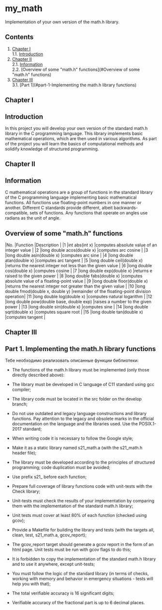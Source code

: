 # my_math

Implementation of your own version of the math.h library.


## Contents
1. [Chapter I](#chapter-i) \
    1.1. [Introduction](#introduction)
2. [Chapter II](#chapter-ii) \
    2.1. [Information](#information)\
    2.2. [Overview of some "math.h" functions](#Overview of some "math.h" functions)
3. [Chapter III](#chapter-iii) \
    3.1. [Part 1](#part-1-Implementing the math.h library functions)  


## Chapter I

## Introduction

In this project you will develop your own version of the standard math.h library in the C programming language. This library implements basic mathematical operations, which are then used in various algorithms. As part of the project you will learn the basics of computational methods and solidify knowledge of structured programming.

## Chapter II

## Information

C mathematical operations are a group of functions in the standard library of the C programming language implementing basic mathematical functions. All functions use floating-point numbers in one manner or another. Different C standards provide different, albeit backwards-compatible, sets of functions. Any functions that operate on angles use radians as the unit of angle.

## Overview of some "math.h" functions
|No.	|Function	|Description	|
|1	|int abs(int x)	|computes absolute value of an integer value	|
|2	|long double acos(double x)	|computes arc cosine	|
|3	|long double asin(double x)	|computes arc sine	|
|4	|long double atan(double x)	|computes arc tangent	|
|5	|long double ceil(double x)	|returns the nearest integer not less than the given value	|
|6	|long double cos(double x)	|computes cosine	|
|7	|long double exp(double x)	|returns e raised to the given power	|
|8	|long double fabs(double x)	|computes absolute value of a floating-point value	|
|9	|long double floor(double x)	|returns the nearest integer not greater than the given value	|
|10	|long double fmod(double x, double y)	|remainder of the floating-point division operation|
|11	|long double log(double x)	|computes natural logarithm	|
|12	|long double pow(double base, double exp)	|raises a number to the given power	|
|13	|long double sin(double x)	|computes sine	|
|14	|long double sqrt(double x)	|computes square root	|
|15	|long double tan(double x)	|computes tangent	|


## Chapter III

## Part 1. Implementing the math.h library functions

Тебе необходимо реализовать описанные функции библиотеки: 

- The functions of the math.h library must be implemented (only those directly described above):

- The library must be developed in C language of C11 standard using gcc compiler;
- The library code must be located in the src folder on the develop branch;
- Do not use outdated and legacy language constructions and library functions. Pay attention to the legacy and obsolete marks in the official documentation on the language and the libraries used. Use the POSIX.1-2017 standard;
- When writing code it is necessary to follow the Google style;
- Make it as a static library named s21_math.a (with the s21_math.h header file);
- The library must be developed according to the principles of structured programming; code duplication must be avoided;
- Use prefix s21_ before each function;
- Prepare full coverage of library functions code with unit-tests with the Check library;
- Unit-tests must check the results of your implementation by comparing them with the implementation of the standard math.h library;
- Unit tests must cover at least 80% of each function (checked using gcov);
- Provide a Makefile for building the library and tests (with the targets all, clean, test, s21_math.a, gcov_report);
- The gcov_report target should generate a gcov report in the form of an html page. Unit tests must be run with gcov flags to do this;
- It is forbidden to copy the implementation of the standard math.h library and to use it anywhere, except unit-tests;
- You must follow the logic of the standard library (in terms of checks, working with memory and behavior in emergency situations - tests will help you with that);
- The total verifiable accuracy is 16 significant digits;
- Verifiable accuracy of the fractional part is up to 6 decimal places.
